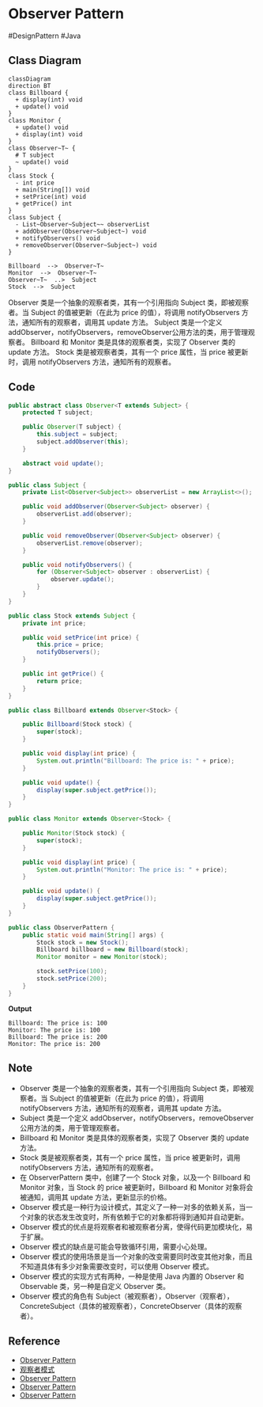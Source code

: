 # Observer Pattern

#DesignPattern  #Java

## Class Diagram

```mermaid
classDiagram
direction BT
class Billboard {
  + display(int) void
  + update() void
}
class Monitor {
  + update() void
  + display(int) void
}
class Observer~T~ {
  # T subject
  ~ update() void
}
class Stock {
  - int price
  + main(String[]) void
  + setPrice(int) void
  + getPrice() int
}
class Subject {
  - List~Observer~Subject~~ observerList
  + addObserver(Observer~Subject~) void
  + notifyObservers() void
  + removeObserver(Observer~Subject~) void
}

Billboard  -->  Observer~T~ 
Monitor  -->  Observer~T~ 
Observer~T~  ..>  Subject 
Stock  -->  Subject 
```

Observer 类是一个抽象的观察者类，其有一个引用指向 Subject 类，即被观察者。当 Subject 的值被更新（在此为 price 的值），将调用 notifyObservers 方法，通知所有的观察者，调用其 update 方法。
Subject 类是一个定义 addObserver，notifyObservers，removeObserver公用方法的类，用于管理观察者。
Billboard 和 Monitor 类是具体的观察者类，实现了 Observer 类的 update 方法。
Stock 类是被观察者类，其有一个 price 属性，当 price 被更新时，调用 notifyObservers 方法，通知所有的观察者。

## Code

```java
public abstract class Observer<T extends Subject> {
    protected T subject;

    public Observer(T subject) {
        this.subject = subject;
        subject.addObserver(this);
    }

    abstract void update();
}
```

```java
public class Subject {
    private List<Observer<Subject>> observerList = new ArrayList<>();

    public void addObserver(Observer<Subject> observer) {
        observerList.add(observer);
    }

    public void removeObserver(Observer<Subject> observer) {
        observerList.remove(observer);
    }

    public void notifyObservers() {
        for (Observer<Subject> observer : observerList) {
            observer.update();
        }
    }
}
```

```java
public class Stock extends Subject {
    private int price;

    public void setPrice(int price) {
        this.price = price;
        notifyObservers();
    }

    public int getPrice() {
        return price;
    }
}
```

```java
public class Billboard extends Observer<Stock> {

    public Billboard(Stock stock) {
        super(stock);
    }

    public void display(int price) {
        System.out.println("Billboard: The price is: " + price);
    }

    public void update() {
        display(super.subject.getPrice());
    }
}
```

```java
public class Monitor extends Observer<Stock> {

    public Monitor(Stock stock) {
        super(stock);
    }

    public void display(int price) {
        System.out.println("Monitor: The price is: " + price);
    }

    public void update() {
        display(super.subject.getPrice());
    }
}
```

```java
public class ObserverPattern {
    public static void main(String[] args) {
        Stock stock = new Stock();
        Billboard billboard = new Billboard(stock);
        Monitor monitor = new Monitor(stock);

        stock.setPrice(100);
        stock.setPrice(200);
    }
}
```

**Output**

```
Billboard: The price is: 100
Monitor: The price is: 100
Billboard: The price is: 200
Monitor: The price is: 200
```

## Note

- Observer 类是一个抽象的观察者类，其有一个引用指向 Subject 类，即被观察者。当 Subject 的值被更新（在此为 price 的值），将调用 notifyObservers 方法，通知所有的观察者，调用其 update 方法。
- Subject 类是一个定义 addObserver，notifyObservers，removeObserver公用方法的类，用于管理观察者。
- Billboard 和 Monitor 类是具体的观察者类，实现了 Observer 类的 update 方法。
- Stock 类是被观察者类，其有一个 price 属性，当 price 被更新时，调用 notifyObservers 方法，通知所有的观察者。
- 在 ObserverPattern 类中，创建了一个 Stock 对象，以及一个 Billboard 和 Monitor 对象，当 Stock 的 price 被更新时，Billboard 和 Monitor 对象将会被通知，调用其 update 方法，更新显示的价格。
- Observer 模式是一种行为设计模式，其定义了一种一对多的依赖关系，当一个对象的状态发生改变时，所有依赖于它的对象都将得到通知并自动更新。
- Observer 模式的优点是将观察者和被观察者分离，使得代码更加模块化，易于扩展。
- Observer 模式的缺点是可能会导致循环引用，需要小心处理。
- Observer 模式的使用场景是当一个对象的改变需要同时改变其他对象，而且不知道具体有多少对象需要改变时，可以使用 Observer 模式。
- Observer 模式的实现方式有两种，一种是使用 Java 内置的 Observer 和 Observable 类，另一种是自定义 Observer 类。
- Observer 模式的角色有 Subject（被观察者），Observer（观察者），ConcreteSubject（具体的被观察者），ConcreteObserver（具体的观察者）。

## Reference

- [Observer Pattern](https://www.runoob.com/design-pattern/observer-pattern.html)
- [观察者模式](https://www.bilibili.com/video/BV14z421k7hv/?spm_id_from=333.1007.tianma.2-1-4.click&vd_source=f812625f00cdd1b06ca2f4281718b552)
- [Observer Pattern](https://en.wikipedia.org/wiki/Observer_pattern)
- [Observer Pattern](https://www.tutorialspoint.com/design_pattern/observer_pattern.htm)
- [Observer Pattern](https://www.geeksforgeeks.org/observer-pattern-set-1-introduction/)
